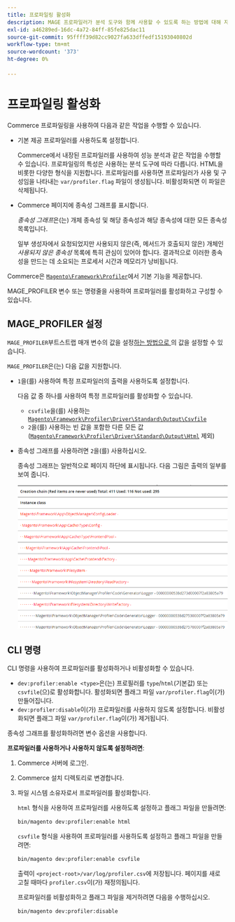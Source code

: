 ```yaml
---
title: 프로파일링 활성화
description: MAGE 프로파일러가 분석 도구와 함께 사용할 수 있도록 하는 방법에 대해 자세히 알아보십시오.
exl-id: a46289ed-16dc-4a72-84ff-85fe825dac11
source-git-commit: 95ffff39d82cc9027fa633dffedf15193040802d
workflow-type: tm+mt
source-wordcount: '373'
ht-degree: 0%

---
```


# 프로파일링 활성화

Commerce 프로파일링을 사용하여 다음과 같은 작업을 수행할 수 있습니다.

- 기본 제공 프로파일러를 사용하도록 설정합니다.

  Commerce에서 내장된 프로파일러를 사용하여 성능 분석과 같은 작업을 수행할 수 있습니다. 프로파일링의 특성은 사용하는 분석 도구에 따라 다릅니다. HTML을 비롯한 다양한 형식을 지원합니다. 프로파일러를 사용하면 프로파일러가 사용 및 구성임을 나타내는 `var/profiler.flag` 파일이 생성됩니다. 비활성화되면 이 파일은 삭제됩니다.

- Commerce 페이지에 종속성 그래프를 표시합니다.

  _종속성 그래프_&#x200B;은(는) 개체 종속성 및 해당 종속성과 해당 종속성에 대한 모든 종속성 목록입니다.

  일부 생성자에서 요청되었지만 사용되지 않은(즉, 메서드가 호출되지 않은) 개체인 _사용되지 않은 종속성_ 목록에 특히 관심이 있어야 합니다. 결과적으로 이러한 종속성을 만드는 데 소요되는 프로세서 시간과 메모리가 낭비됩니다.

Commerce은 [`Magento\Framework\Profiler`][profiler]에서 기본 기능을 제공합니다.

MAGE_PROFILER 변수 또는 명령줄을 사용하여 프로파일러를 활성화하고 구성할 수 있습니다.

## MAGE_PROFILER 설정

`MAGE_PROFILER`부트스트랩 매개 변수의 값을 설정[하는 방법으로 &#x200B;](../bootstrap/set-parameters.md)의 값을 설정할 수 있습니다.

`MAGE_PROFILER`은(는) 다음 값을 지원합니다.

- `1`을(를) 사용하여 특정 프로파일러의 출력을 사용하도록 설정합니다.

  다음 값 중 하나를 사용하여 특정 프로파일러를 활성화할 수 있습니다.

   - `csvfile`을(를) 사용하는 [`Magento\Framework\Profiler\Driver\Standard\Output\Csvfile`][csvfile]
   - `2`을(를) 사용하는 빈 값을 포함한 다른 모든 값([`Magento\Framework\Profiler\Driver\Standard\Output\Html`][html] 제외)

- 종속성 그래프를 사용하려면 `2`을(를) 사용하십시오.

  종속성 그래프는 일반적으로 페이지 하단에 표시됩니다. 다음 그림은 출력의 일부를 보여 줍니다.

  ![종속성 그래프](../../assets/configuration/depend-graphs.png)

## CLI 명령

CLI 명령을 사용하여 프로파일러를 활성화하거나 비활성화할 수 있습니다.

- `dev:profiler:enable <type>`은(는) 프로필러를 `type`/`html`(기본값) 또는 `csvfile`(으)로 활성화합니다. 활성화되면 플래그 파일 `var/profiler.flag`이(가) 만들어집니다.
- `dev:profiler:disable`이(가) 프로파일러를 사용하지 않도록 설정합니다. 비활성화되면 플래그 파일 `var/profiler.flag`이(가) 제거됩니다.

종속성 그래프를 활성화하려면 변수 옵션을 사용합니다.

**프로파일러를 사용하거나 사용하지 않도록 설정하려면**:

1. Commerce 서버에 로그인.
1. Commerce 설치 디렉토리로 변경합니다.
1. 파일 시스템 소유자로서 프로파일러를 활성화합니다.

   `html` 형식을 사용하여 프로파일러를 사용하도록 설정하고 플래그 파일을 만들려면:

   ```bash
   bin/magento dev:profiler:enable html
   ```

   `csvfile` 형식을 사용하여 프로파일러를 사용하도록 설정하고 플래그 파일을 만들려면:

   ```bash
   bin/magento dev:profiler:enable csvfile
   ```

   출력이 `<project-root>/var/log/profiler.csv`에 저장됩니다. 페이지를 새로 고칠 때마다 `profiler.csv`이(가) 재정의됩니다.

   프로파일러를 비활성화하고 플래그 파일을 제거하려면 다음을 수행하십시오.

   ```bash
   bin/magento dev:profiler:disable
   ```

<!-- link definitions -->

[csvfile]: https://github.com/magento/magento2/blob/2.4/lib/internal/Magento/Framework/Profiler/Driver/Standard/Output/Csvfile.php
[html]: https://github.com/magento/magento2/blob/2.4/lib/internal/Magento/Framework/Profiler/Driver/Standard/Output/Html.php
[profiler]: https://github.com/magento/magento2/blob/2.4/lib/internal/Magento/Framework/Profiler.php
